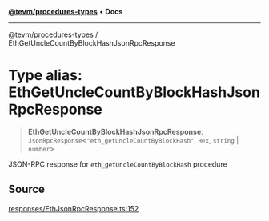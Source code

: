 [**@tevm/procedures-types**](../README.md) • **Docs**

***

[@tevm/procedures-types](../globals.md) / EthGetUncleCountByBlockHashJsonRpcResponse

# Type alias: EthGetUncleCountByBlockHashJsonRpcResponse

> **EthGetUncleCountByBlockHashJsonRpcResponse**: `JsonRpcResponse`\<`"eth_getUncleCountByBlockHash"`, `Hex`, `string` \| `number`\>

JSON-RPC response for `eth_getUncleCountByBlockHash` procedure

## Source

[responses/EthJsonRpcResponse.ts:152](https://github.com/evmts/tevm-monorepo/blob/main/packages/procedures-types/src/responses/EthJsonRpcResponse.ts#L152)
